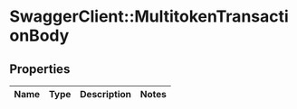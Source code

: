 # SwaggerClient::MultitokenTransactionBody

## Properties
Name | Type | Description | Notes
------------ | ------------- | ------------- | -------------

